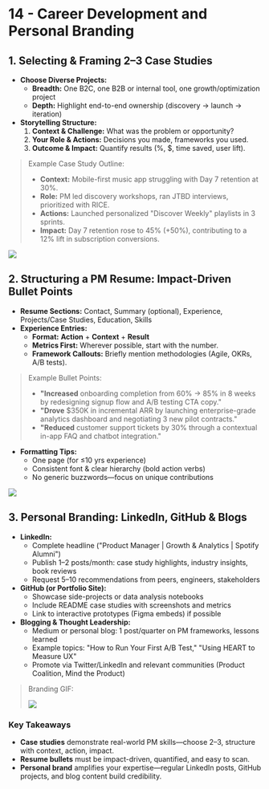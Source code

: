 # 14 - Career Development and Personal Branding

## 1. Selecting & Framing 2–3 Case Studies

- **Choose Diverse Projects:**
    - **Breadth:** One B2C, one B2B or internal tool, one growth/optimization project
    - **Depth:** Highlight end-to-end ownership (discovery → launch → iteration)
- **Storytelling Structure:**
    1. **Context & Challenge:** What was the problem or opportunity?
    2. **Your Role & Actions:** Decisions you made, frameworks you used.
    3. **Outcome & Impact:** Quantify results (%, $, time saved, user lift).

> Example Case Study Outline:
> 
> - **Context:** Mobile-first music app struggling with Day 7 retention at 30%.
> - **Role:** PM led discovery workshops, ran JTBD interviews, prioritized with RICE.
> - **Actions:** Launched personalized "Discover Weekly" playlists in 3 sprints.
> - **Impact:** Day 7 retention rose to 45% (+50%), contributing to a 12% lift in subscription conversions.

![](https://media.giphy.com/media/l0MYt5jPR6QX5pnqM/giphy.gif)


## 2. Structuring a PM Resume: Impact-Driven Bullet Points

- **Resume Sections:** Contact, Summary (optional), Experience, Projects/Case Studies, Education, Skills
- **Experience Entries:**
    - **Format:** **Action** + **Context** + **Result**
    - **Metrics First:** Wherever possible, start with the number.
    - **Framework Callouts:** Briefly mention methodologies (Agile, OKRs, A/B tests).

> Example Bullet Points:
> 
> - **"Increased** onboarding completion from 60% → 85% in 8 weeks by redesigning signup flow and A/B testing CTA copy."
> - **"Drove** \$350K in incremental ARR by launching enterprise-grade analytics dashboard and negotiating 3 new pilot contracts."
> - **"Reduced** customer support tickets by 30% through a contextual in-app FAQ and chatbot integration."
- **Formatting Tips:**
    - One page (for ≤10 yrs experience)
    - Consistent font & clear hierarchy (bold action verbs)
    - No generic buzzwords—focus on unique contributions

![](https://media.giphy.com/media/3o7aD2saalBwwftBIY/giphy.gif)


## 3. Personal Branding: LinkedIn, GitHub & Blogs

- **LinkedIn:**
    - Complete headline ("Product Manager | Growth & Analytics | Spotify Alumni")
    - Publish 1–2 posts/month: case study highlights, industry insights, book reviews
    - Request 5–10 recommendations from peers, engineers, stakeholders
- **GitHub (or Portfolio Site):**
    - Showcase side-projects or data analysis notebooks
    - Include README case studies with screenshots and metrics
    - Link to interactive prototypes (Figma embeds) if possible
- **Blogging & Thought Leadership:**
    - Medium or personal blog: 1 post/quarter on PM frameworks, lessons learned
    - Example topics: "How to Run Your First A/B Test," "Using HEART to Measure UX"
    - Promote via Twitter/LinkedIn and relevant communities (Product Coalition, Mind the Product)

> Branding GIF:
> 
> 
> ![](https://media.giphy.com/media/l0HUpt2s9Pclgt9Vm/giphy.gif)
> 


### Key Takeaways

- **Case studies** demonstrate real-world PM skills—choose 2–3, structure with context, action, impact.
- **Resume bullets** must be impact-driven, quantified, and easy to scan.
- **Personal brand** amplifies your expertise—regular LinkedIn posts, GitHub projects, and blog content build credibility.
